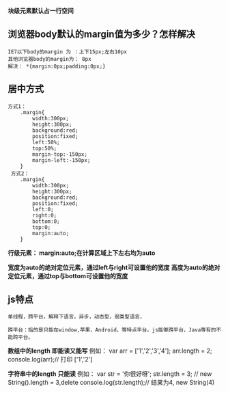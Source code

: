 **块级元素默认占一行空间**

## 浏览器body默认的margin值为多少？怎样解决
    IE7以下body的margin 为 ：上下15px;左右10px
    其他浏览器body的margin为： 8px
    解决： *{margin:0px;padding:0px;}

## 居中方式

    方式1：
        .margin{
            width:300px;
            height:300px;
            background:red;
            position:fixed;
            left:50%;
            top:50%;
            margin-top:-150px;
            margin-left:-150px;
        }
     方式2：
        .margin{
            width:300px;
            height:300px;
            background:red;
            position:fixed;
            left:0;
            right:0;
            bottom:0;
            top:0;
            margin:auto;
        }

    
**行级元素： margin:auto;在计算区域上下左右均为auto**

**宽度为auto的绝对定位元素，通过left与right可设置他的宽度**
**高度为auto的绝对定位元素，通过top与bottom可设置他的宽度**

## js特点
    单线程，跨平台，解释下语言，异步，动态型，弱类型语言，

    跨平台：指的是只能在window,苹果，Android，等特点平台。js能够跨平台，Java等有的不能跨平台。

**数组中的length 即能读又能写**
    例如：
        var arr = ['1','2','3','4'];
        arr.length = 2;
        console.log(arr);// 打印 ['1','2']
        
**字符串中的length 只能读**
    例如： 
        var str = '你很好呀';
        str.length = 3;
        // new String().length = 3,delete
        console.log(str.length);// 结果为4, new String(4)